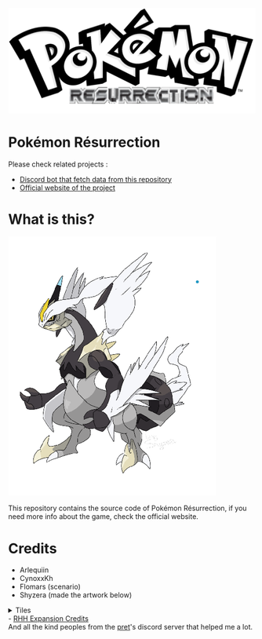 <img src="boxart.png"><br>
# Pokémon Résurrection
Please check related projects :
- <a href="https://github.com/Arlequiin/VN">Discord bot that fetch data from this repository</a>
- <a href="https://github.com/Arlequiin/VN">Official website of the project</a>
# What is this?
<img src='dragon.png'><br>
<p>This repository contains the source code of Pokémon Résurrection, if you need more info about the game, check the official website.</p>

# Credits
- Arlequiin
- CynoxxKh
- Flomars (scenario)
- Shyzera (made the artwork below)
<details>
<summary>Tiles</summary>
- HGSS Tiles by Gold and WesleyFG<br>
- Some tiles from CherryCakeBomb<br>
- <a href="https://www.deviantart.com/nicnubill">Nicnubill</a>
</details>
- <a href="https://github.com/rh-hideout/pokeemerald-expansion/wiki/Credits">RHH Expansion Credits</a><br>
And all the kind peoples from the <a href="https://github.com/pret">pret</a>'s discord server that helped me a lot.
